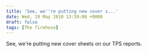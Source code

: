 ```yaml
---
title: 'See, we''re putting new cover s...'
date: Wed, 19 May 2010 13:59:00 +0000
draft: false
tags: [The firehose]
---
```


See, we're putting new cover sheets on our TPS reports.